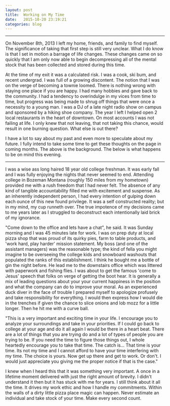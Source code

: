```yaml
---
layout: post
title:  Working on My Time
date:   2015-10-20 23:19:21
categories: blog
---
```


--------------

On November 8th, 2013 I left my home, friends, and family to find myself. The significance of taking that first step is still very unclear.  What I do know is that I set in motion a barrage of life changes. These changes came on so quickly that I am only now able to begin decompressing all of the mental stock that has been collected and stored during this time. 

At the time of my exit it was a calculated risk. I was a cook, ski bum, and recent undergrad. I was full of a growing discontent. The notion that I was on the verge of becoming a townie loomed. There is nothing wrong with staying one place if you are happy. I had many hobbies and gave back to the community. I had a tendency to overindulge in my vices from time to time, but progress was being made to shrug off things that were once a necessity to a young man. I was a DJ of a late night radio show on campus and sponsored by a hiking shoe company. The year I left I helped open 2 local restaurants in the heart of downtown. On most accounts I was not failing at life. I only knew that not leaving, that not taking this chance, would result in one burning question. What else is out there?

I have a lot to say about my past and even more to speculate about my future. I fully intend to take some time to get these thoughts on the page in coming months. The above is the background. The below is what happens to be on mind this evening.

-------------

I was a wise ass long haired 18 year old college freshman. It was early fall and I was fully enjoying the nights that never seemed to end. Attending college in Bozeman Montana (roughly 150 miles from my hometown) provided me with a rush freedom that I had never felt. The absence of any kind of tangible accountability filled me with excitement and suspense. As an inherently independent person, I had every intention of gulping down each ounce of this new found privilege. It was a self constructed reality; but in my mind, my cup runneth over. The true impotence of my decisions came to me years later as I struggled to deconstruct each intentionally laid brick of my ignorance.

"Come down to the office and lets have a chat", he said. It was Sunday morning and I was 45 minutes late for work. I was on prep duty at local pizza shop that was proud of its quirky pies, farm to table products, and 'work hard, play harder' mission statement. My boss (and one of the assistant managers) was the reasonable type; the kind of fella you might imagine to be overseeing the college kids and snowboard washouts that populated the ranks of this establishment. I think he bought me a bottle of gin the night before. He lead me to the downstairs office which was littered with paperwork and fishing flies. I was about to get the famous 'come to Jesus' speech that folks on verge of getting the boot hear. It is generally a mix of leading questions about your your current happiness in the position and what the company can do to improve your moral. As an experienced duck diver in the face of trouble I prepared myself to apologize profusely and take responsibility for everything. I would then express how I would die in the trenches if given the chance to slice onions and lob mozz for a little longer. Then he hit me with a curve ball.

"This is a very important and exciting time in your life. I encourage you to analyze your surroundings and take in your priorities. If I could go back to college at your age and do it all again I would be there in a heart beat. There are a lot of things that you are trying do and a lot of types of people you are trying to be. If you need the time to figure those things out, I whole heartedly encourage you to take that time. The catch is... That time is your time. Its not my time and I cannot afford to have your time interfering with my time. The choice is yours. Now get up there and get to work. Or don't. I would just appreciate you giving me the proper notice if that is the case."

I knew when I heard this that it was something very important. A once in a lifetime moment delivered with just the right amount of brevity. I didn't understand it then but it has stuck with me for years. I still think about it all the time. It drives my work ethic and how I handle my commitments. Within the walls of a dirty little pizza place magic can happen. Never estimate an individual and take stock of your time. Make every second count.